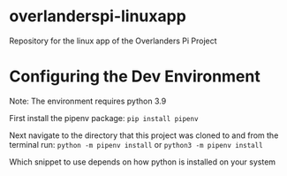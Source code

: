 # overlanderspi-linuxapp
Repository for the linux app of the Overlanders Pi Project

# Configuring the Dev Environment
Note: The environment requires python 3.9 

First install the pipenv package:
`pip install pipenv`

Next navigate to the directory that this project was cloned to and from the terminal run:
`python -m pipenv install`
or
`python3 -m pipenv install`

Which snippet to use depends on how python is installed on your system
